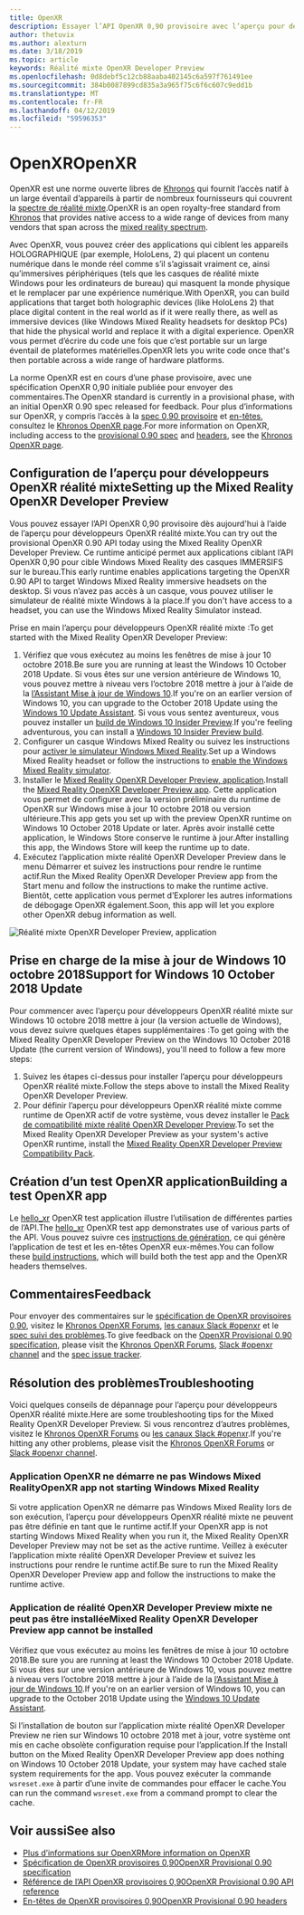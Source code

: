 ```yaml
---
title: OpenXR
description: Essayer l’API OpenXR 0,90 provisoire avec l’aperçu pour développeurs OpenXR réalité mixte.
author: thetuvix
ms.author: alexturn
ms.date: 3/18/2019
ms.topic: article
keywords: Réalité mixte OpenXR Developer Preview
ms.openlocfilehash: 0d8debf5c12cb88aaba402145c6a597f761491ee
ms.sourcegitcommit: 384b0087899cd835a3a965f75c6f6c607c9edd1b
ms.translationtype: MT
ms.contentlocale: fr-FR
ms.lasthandoff: 04/12/2019
ms.locfileid: "59596353"
---
```

# <a name="openxr"></a><span data-ttu-id="4b473-104">OpenXR</span><span class="sxs-lookup"><span data-stu-id="4b473-104">OpenXR</span></span>

<span data-ttu-id="4b473-105">OpenXR est une norme ouverte libres de [Khronos](https://www.khronos.org/) qui fournit l’accès natif à un large éventail d’appareils à partir de nombreux fournisseurs qui couvrent la [spectre de réalité mixte](mixed-reality.md).</span><span class="sxs-lookup"><span data-stu-id="4b473-105">OpenXR is an open royalty-free standard from [Khronos](https://www.khronos.org/) that provides native access to a wide range of devices from many vendors that span across the [mixed reality spectrum](mixed-reality.md).</span></span>

<span data-ttu-id="4b473-106">Avec OpenXR, vous pouvez créer des applications qui ciblent les appareils HOLOGRAPHIQUE (par exemple, HoloLens, 2) qui placent un contenu numérique dans le monde réel comme s’il s’agissait vraiment ce, ainsi qu’immersives périphériques (tels que les casques de réalité mixte Windows pour les ordinateurs de bureau) qui masquent la monde physique et le remplacer par une expérience numérique.</span><span class="sxs-lookup"><span data-stu-id="4b473-106">With OpenXR, you can build applications that target both holographic devices (like HoloLens 2) that place digital content in the real world as if it were really there, as well as immersive devices (like Windows Mixed Reality headsets for desktop PCs) that hide the physical world and replace it with a digital experience.</span></span>  <span data-ttu-id="4b473-107">OpenXR vous permet d’écrire du code une fois que c’est portable sur un large éventail de plateformes matérielles.</span><span class="sxs-lookup"><span data-stu-id="4b473-107">OpenXR lets you write code once that's then portable across a wide range of hardware platforms.</span></span>

<span data-ttu-id="4b473-108">La norme OpenXR est en cours d’une phase provisoire, avec une spécification OpenXR 0,90 initiale publiée pour envoyer des commentaires.</span><span class="sxs-lookup"><span data-stu-id="4b473-108">The OpenXR standard is currently in a provisional phase, with an initial OpenXR 0.90 spec released for feedback.</span></span>  <span data-ttu-id="4b473-109">Pour plus d’informations sur OpenXR, y compris l’accès à la [spec 0,90 provisoire](https://www.khronos.org/registry/OpenXR/specs/0.90/html/xrspec.html) et [en-têtes](https://github.com/KhronosGroup/OpenXR-Docs/tree/master/include/openxr), consultez le [Khronos OpenXR page](https://www.khronos.org/openxr/).</span><span class="sxs-lookup"><span data-stu-id="4b473-109">For more information on OpenXR, including access to the [provisional 0.90 spec](https://www.khronos.org/registry/OpenXR/specs/0.90/html/xrspec.html) and [headers](https://github.com/KhronosGroup/OpenXR-Docs/tree/master/include/openxr), see the [Khronos OpenXR page](https://www.khronos.org/openxr/).</span></span>

## <a name="setting-up-the-mixed-reality-openxr-developer-preview"></a><span data-ttu-id="4b473-110">Configuration de l’aperçu pour développeurs OpenXR réalité mixte</span><span class="sxs-lookup"><span data-stu-id="4b473-110">Setting up the Mixed Reality OpenXR Developer Preview</span></span>

<span data-ttu-id="4b473-111">Vous pouvez essayer l’API OpenXR 0,90 provisoire dès aujourd'hui à l’aide de l’aperçu pour développeurs OpenXR réalité mixte.</span><span class="sxs-lookup"><span data-stu-id="4b473-111">You can try out the provisional OpenXR 0.90 API today using the Mixed Reality OpenXR Developer Preview.</span></span>  <span data-ttu-id="4b473-112">Ce runtime anticipé permet aux applications ciblant l’API OpenXR 0,90 pour cible Windows Mixed Reality des casques IMMERSIFS sur le bureau.</span><span class="sxs-lookup"><span data-stu-id="4b473-112">This early runtime enables applications targeting the OpenXR 0.90 API to target Windows Mixed Reality immersive headsets on the desktop.</span></span>  <span data-ttu-id="4b473-113">Si vous n’avez pas accès à un casque, vous pouvez utiliser le simulateur de réalité mixte Windows à la place.</span><span class="sxs-lookup"><span data-stu-id="4b473-113">If you don't have access to a headset, you can use the Windows Mixed Reality Simulator instead.</span></span>

<span data-ttu-id="4b473-114">Prise en main l’aperçu pour développeurs OpenXR réalité mixte :</span><span class="sxs-lookup"><span data-stu-id="4b473-114">To get started with the Mixed Reality OpenXR Developer Preview:</span></span>

1. <span data-ttu-id="4b473-115">Vérifiez que vous exécutez au moins les fenêtres de mise à jour 10 octobre 2018.</span><span class="sxs-lookup"><span data-stu-id="4b473-115">Be sure you are running at least the Windows 10 October 2018 Update.</span></span>  <span data-ttu-id="4b473-116">Si vous êtes sur une version antérieure de Windows 10, vous pouvez mettre à niveau vers l’octobre 2018 mettre à jour à l’aide de la [l’Assistant Mise à jour de Windows 10](https://www.microsoft.com/en-us/software-download/windows10).</span><span class="sxs-lookup"><span data-stu-id="4b473-116">If you're on an earlier version of Windows 10, you can upgrade to the October 2018 Update using the [Windows 10 Update Assistant](https://www.microsoft.com/en-us/software-download/windows10).</span></span>  <span data-ttu-id="4b473-117">Si vous vous sentez aventureux, vous pouvez installer un [build de Windows 10 Insider Preview](https://insider.windows.com).</span><span class="sxs-lookup"><span data-stu-id="4b473-117">If you're feeling adventurous, you can install a [Windows 10 Insider Preview build](https://insider.windows.com).</span></span>
1. <span data-ttu-id="4b473-118">Configurer un casque Windows Mixed Reality ou suivez les instructions pour [activer le simulateur Windows Mixed Reality](using-the-windows-mixed-reality-simulator.md).</span><span class="sxs-lookup"><span data-stu-id="4b473-118">Set up a Windows Mixed Reality headset or follow the instructions to [enable the Windows Mixed Reality simulator](using-the-windows-mixed-reality-simulator.md).</span></span>
1. <span data-ttu-id="4b473-119">Installer le [Mixed Reality OpenXR Developer Preview, application](https://www.microsoft.com/store/productId/9n5cvvl23qbt).</span><span class="sxs-lookup"><span data-stu-id="4b473-119">Install the [Mixed Reality OpenXR Developer Preview app](https://www.microsoft.com/store/productId/9n5cvvl23qbt).</span></span>  <span data-ttu-id="4b473-120">Cette application vous permet de configurer avec la version préliminaire du runtime de OpenXR sur Windows mise à jour 10 octobre 2018 ou version ultérieure.</span><span class="sxs-lookup"><span data-stu-id="4b473-120">This app gets you set up with the preview OpenXR runtime on Windows 10 October 2018 Update or later.</span></span>  <span data-ttu-id="4b473-121">Après avoir installé cette application, le Windows Store conserve le runtime à jour.</span><span class="sxs-lookup"><span data-stu-id="4b473-121">After installing this app, the Windows Store will keep the runtime up to date.</span></span>
1. <span data-ttu-id="4b473-122">Exécutez l’application mixte réalité OpenXR Developer Preview dans le menu Démarrer et suivez les instructions pour rendre le runtime actif.</span><span class="sxs-lookup"><span data-stu-id="4b473-122">Run the Mixed Reality OpenXR Developer Preview app from the Start menu and follow the instructions to make the runtime active.</span></span>  <span data-ttu-id="4b473-123">Bientôt, cette application vous permet d’Explorer les autres informations de débogage OpenXR également.</span><span class="sxs-lookup"><span data-stu-id="4b473-123">Soon, this app will let you explore other OpenXR debug information as well.</span></span>

![Réalité mixte OpenXR Developer Preview, application](images/mixed-reality-openxr-developer-preview.png)

## <a name="support-for-windows-10-october-2018-update"></a><span data-ttu-id="4b473-125">Prise en charge de la mise à jour de Windows 10 octobre 2018</span><span class="sxs-lookup"><span data-stu-id="4b473-125">Support for Windows 10 October 2018 Update</span></span>

<span data-ttu-id="4b473-126">Pour commencer avec l’aperçu pour développeurs OpenXR réalité mixte sur Windows 10 octobre 2018 mettre à jour (la version actuelle de Windows), vous devez suivre quelques étapes supplémentaires :</span><span class="sxs-lookup"><span data-stu-id="4b473-126">To get going with the Mixed Reality OpenXR Developer Preview on the Windows 10 October 2018 Update (the current version of Windows), you'll need to follow a few more steps:</span></span>

1. <span data-ttu-id="4b473-127">Suivez les étapes ci-dessus pour installer l’aperçu pour développeurs OpenXR réalité mixte.</span><span class="sxs-lookup"><span data-stu-id="4b473-127">Follow the steps above to install the Mixed Reality OpenXR Developer Preview.</span></span>
1. <span data-ttu-id="4b473-128">Pour définir l’aperçu pour développeurs OpenXR réalité mixte comme runtime de OpenXR actif de votre système, vous devez installer le [Pack de compatibilité mixte réalité OpenXR Developer Preview](https://aka.ms/openxr-compat).</span><span class="sxs-lookup"><span data-stu-id="4b473-128">To set the Mixed Reality OpenXR Developer Preview as your system's active OpenXR runtime, install the [Mixed Reality OpenXR Developer Preview Compatibility Pack](https://aka.ms/openxr-compat).</span></span>

## <a name="building-a-test-openxr-app"></a><span data-ttu-id="4b473-129">Création d’un test OpenXR application</span><span class="sxs-lookup"><span data-stu-id="4b473-129">Building a test OpenXR app</span></span>

<span data-ttu-id="4b473-130">Le [hello_xr](https://github.com/KhronosGroup/OpenXR-SDK/tree/master/src/tests/hello_xr) OpenXR test application illustre l’utilisation de différentes parties de l’API.</span><span class="sxs-lookup"><span data-stu-id="4b473-130">The [hello_xr](https://github.com/KhronosGroup/OpenXR-SDK/tree/master/src/tests/hello_xr) OpenXR test app demonstrates use of various parts of the API.</span></span>  <span data-ttu-id="4b473-131">Vous pouvez suivre ces [instructions de génération](https://github.com/KhronosGroup/OpenXR-SDK/blob/master/BUILDING.md), ce qui génère l’application de test et les en-têtes OpenXR eux-mêmes.</span><span class="sxs-lookup"><span data-stu-id="4b473-131">You can follow these [build instructions](https://github.com/KhronosGroup/OpenXR-SDK/blob/master/BUILDING.md), which will build both the test app and the OpenXR headers themselves.</span></span>

## <a name="feedback"></a><span data-ttu-id="4b473-132">Commentaires</span><span class="sxs-lookup"><span data-stu-id="4b473-132">Feedback</span></span>

<span data-ttu-id="4b473-133">Pour envoyer des commentaires sur le [spécification de OpenXR provisoires 0,90](https://www.khronos.org/registry/OpenXR/specs/0.90/html/xrspec.html), visitez le [Khronos OpenXR Forums](https://community.khronos.org/c/openxr), [les canaux Slack #openxr](https://khr.io/slack) et le [spec suivi des problèmes](https://github.com/KhronosGroup/OpenXR-Docs/issues).</span><span class="sxs-lookup"><span data-stu-id="4b473-133">To give feedback on the [OpenXR Provisional 0.90 specification](https://www.khronos.org/registry/OpenXR/specs/0.90/html/xrspec.html), please visit the [Khronos OpenXR Forums](https://community.khronos.org/c/openxr), [Slack #openxr channel](https://khr.io/slack) and the [spec issue tracker](https://github.com/KhronosGroup/OpenXR-Docs/issues).</span></span>

## <a name="troubleshooting"></a><span data-ttu-id="4b473-134">Résolution des problèmes</span><span class="sxs-lookup"><span data-stu-id="4b473-134">Troubleshooting</span></span>

<span data-ttu-id="4b473-135">Voici quelques conseils de dépannage pour l’aperçu pour développeurs OpenXR réalité mixte.</span><span class="sxs-lookup"><span data-stu-id="4b473-135">Here are some troubleshooting tips for the Mixed Reality OpenXR Developer Preview.</span></span>  <span data-ttu-id="4b473-136">Si vous rencontrez d’autres problèmes, visitez le [Khronos OpenXR Forums](https://community.khronos.org/c/openxr) ou [les canaux Slack #openxr](https://khr.io/slack).</span><span class="sxs-lookup"><span data-stu-id="4b473-136">If you're hitting any other problems, please visit the [Khronos OpenXR Forums](https://community.khronos.org/c/openxr) or [Slack #openxr channel](https://khr.io/slack).</span></span>

### <a name="openxr-app-not-starting-windows-mixed-reality"></a><span data-ttu-id="4b473-137">Application OpenXR ne démarre ne pas Windows Mixed Reality</span><span class="sxs-lookup"><span data-stu-id="4b473-137">OpenXR app not starting Windows Mixed Reality</span></span>

<span data-ttu-id="4b473-138">Si votre application OpenXR ne démarre pas Windows Mixed Reality lors de son exécution, l’aperçu pour développeurs OpenXR réalité mixte ne peuvent pas être définie en tant que le runtime actif.</span><span class="sxs-lookup"><span data-stu-id="4b473-138">If your OpenXR app is not starting Windows Mixed Reality when you run it, the Mixed Reality OpenXR Developer Preview may not be set as the active runtime.</span></span>  <span data-ttu-id="4b473-139">Veillez à exécuter l’application mixte réalité OpenXR Developer Preview et suivez les instructions pour rendre le runtime actif.</span><span class="sxs-lookup"><span data-stu-id="4b473-139">Be sure to run the Mixed Reality OpenXR Developer Preview app and follow the instructions to make the runtime active.</span></span>

### <a name="mixed-reality-openxr-developer-preview-app-cannot-be-installed"></a><span data-ttu-id="4b473-140">Application de réalité OpenXR Developer Preview mixte ne peut pas être installée</span><span class="sxs-lookup"><span data-stu-id="4b473-140">Mixed Reality OpenXR Developer Preview app cannot be installed</span></span> 

<span data-ttu-id="4b473-141">Vérifiez que vous exécutez au moins les fenêtres de mise à jour 10 octobre 2018.</span><span class="sxs-lookup"><span data-stu-id="4b473-141">Be sure you are running at least the Windows 10 October 2018 Update.</span></span>  <span data-ttu-id="4b473-142">Si vous êtes sur une version antérieure de Windows 10, vous pouvez mettre à niveau vers l’octobre 2018 mettre à jour à l’aide de la [l’Assistant Mise à jour de Windows 10](https://www.microsoft.com/en-us/software-download/windows10).</span><span class="sxs-lookup"><span data-stu-id="4b473-142">If you're on an earlier version of Windows 10, you can upgrade to the October 2018 Update using the [Windows 10 Update Assistant](https://www.microsoft.com/en-us/software-download/windows10).</span></span>

<span data-ttu-id="4b473-143">Si l’installation de bouton sur l’application mixte réalité OpenXR Developer Preview ne rien sur Windows 10 octobre 2018 met à jour, votre système ont mis en cache obsolète configuration requise pour l’application.</span><span class="sxs-lookup"><span data-stu-id="4b473-143">If the Install button on the Mixed Reality OpenXR Developer Preview app does nothing on Windows 10 October 2018 Update, your system may have cached stale system requirements for the app.</span></span>  <span data-ttu-id="4b473-144">Vous pouvez exécuter la commande `wsreset.exe` à partir d’une invite de commandes pour effacer le cache.</span><span class="sxs-lookup"><span data-stu-id="4b473-144">You can run the command `wsreset.exe` from a command prompt to clear the cache.</span></span>

## <a name="see-also"></a><span data-ttu-id="4b473-145">Voir aussi</span><span class="sxs-lookup"><span data-stu-id="4b473-145">See also</span></span>

* [<span data-ttu-id="4b473-146">Plus d’informations sur OpenXR</span><span class="sxs-lookup"><span data-stu-id="4b473-146">More information on OpenXR</span></span>](https://www.khronos.org/openxr/)
* [<span data-ttu-id="4b473-147">Spécification de OpenXR provisoires 0,90</span><span class="sxs-lookup"><span data-stu-id="4b473-147">OpenXR Provisional 0.90 specification</span></span>](https://www.khronos.org/registry/OpenXR/specs/0.90/html/xrspec.html)
* [<span data-ttu-id="4b473-148">Référence de l’API OpenXR provisoires 0,90</span><span class="sxs-lookup"><span data-stu-id="4b473-148">OpenXR Provisional 0.90 API reference</span></span>](https://www.khronos.org/registry/OpenXR/specs/0.90/man/html/)
* [<span data-ttu-id="4b473-149">En-têtes de OpenXR provisoires 0,90</span><span class="sxs-lookup"><span data-stu-id="4b473-149">OpenXR Provisional 0.90 headers</span></span>](https://github.com/KhronosGroup/OpenXR-Docs/tree/master/include/openxr)
